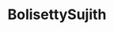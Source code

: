 ---
title: BolisettySujith
github: https://github.com/BolisettySujith
mode: dark
transition: 3s
archetype:
  - Little Bit of Everything
---